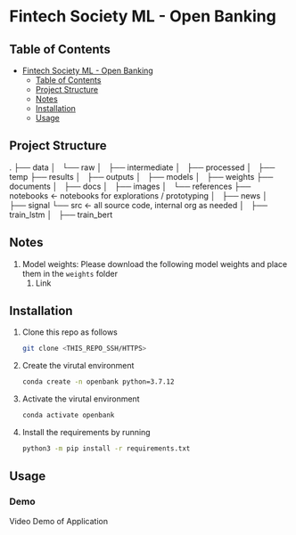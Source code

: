 # Fintech Society ML - Open Banking

## Table of Contents

- [Fintech Society ML - Open Banking](#fintech-society-ml---open-banking)
  - [Table of Contents](#table-of-contents)
  - [Project Structure](#project-structure)
  - [Notes](#notes)
  - [Installation](#installation)
  - [Usage](#usage)

## Project Structure
.
├── data
│   └── raw
│   ├── intermediate
│   ├── processed
│   ├── temp
├── results
│   ├── outputs
│   ├── models
│   ├── weights
├── documents
│   ├── docs
│   ├── images
│   └── references
├── notebooks               <- notebooks for explorations / prototyping
│   ├── news
│   ├── signal
└── src                     <- all source code, internal org as needed
│   ├── train_lstm
│   ├── train_bert

## Notes

1. Model weights:
   Please download the following model weights and place them in the `weights` folder
   1. Link


## Installation

1. Clone this repo as follows

    ```bash
    git clone <THIS_REPO_SSH/HTTPS> 
    ```

2. Create the virutal environment
    
    ```bash
    conda create -n openbank python=3.7.12
    ```
    
3. Activate the virutal environment 
    
    ```bash
    conda activate openbank
    ``` 
   
4. Install the requirements by running

    ```bash
    python3 -m pip install -r requirements.txt
    ```

## Usage

### Demo

Video Demo of Application
